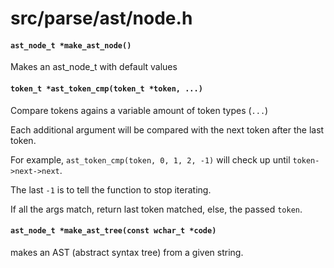 # src/parse/ast/node.h

#### `ast_node_t *make_ast_node()`
Makes an ast_node_t with default values

#### `token_t *ast_token_cmp(token_t *token, ...)`
Compare tokens agains a variable amount of token types (`...`)

Each additional argument will be compared with the next token after the last token.

For example, `ast_token_cmp(token, 0, 1, 2, -1)` will check up until `token->next->next`.

The last `-1` is to tell the function to stop iterating.

If all the args match, return last token matched, else, the passed `token`.

#### `ast_node_t *make_ast_tree(const wchar_t *code)`
makes an AST (abstract syntax tree) from a given string.

